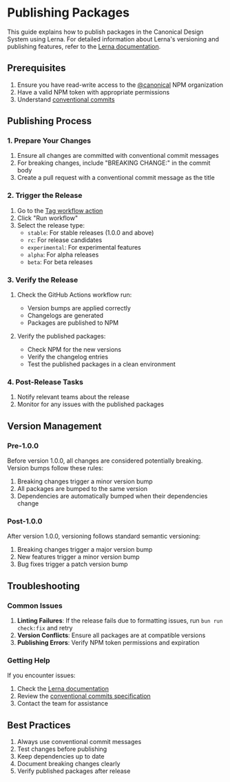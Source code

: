 # Publishing Packages

This guide explains how to publish packages in the Canonical Design System using Lerna. For detailed information about Lerna's versioning and publishing features, refer to the [Lerna documentation](https://lerna.js.org/docs/features/version-and-publish).

## Prerequisites

1. Ensure you have read-write access to the [@canonical](https://www.npmjs.com/org/canonical) NPM organization
2. Have a valid NPM token with appropriate permissions
3. Understand [conventional commits](https://www.conventionalcommits.org/en/v1.0.0/)

## Publishing Process

### 1. Prepare Your Changes

1. Ensure all changes are committed with conventional commit messages
2. For breaking changes, include "BREAKING CHANGE:" in the commit body
3. Create a pull request with a conventional commit message as the title

### 2. Trigger the Release

1. Go to the [Tag workflow action](https://github.com/canonical/ds25/actions/workflows/tag.yml)
2. Click "Run workflow"
3. Select the release type:
   - `stable`: For stable releases (1.0.0 and above)
   - `rc`: For release candidates
   - `experimental`: For experimental features
   - `alpha`: For alpha releases
   - `beta`: For beta releases

### 3. Verify the Release

1. Check the GitHub Actions workflow run:
   - Version bumps are applied correctly
   - Changelogs are generated
   - Packages are published to NPM

2. Verify the published packages:
   - Check NPM for the new versions
   - Verify the changelog entries
   - Test the published packages in a clean environment

### 4. Post-Release Tasks

1. Notify relevant teams about the release
2. Monitor for any issues with the published packages

## Version Management

### Pre-1.0.0

Before version 1.0.0, all changes are considered potentially breaking. Version bumps follow these rules:

1. Breaking changes trigger a minor version bump
2. All packages are bumped to the same version
3. Dependencies are automatically bumped when their dependencies change

### Post-1.0.0

After version 1.0.0, versioning follows standard semantic versioning:

1. Breaking changes trigger a major version bump
2. New features trigger a minor version bump
3. Bug fixes trigger a patch version bump

## Troubleshooting

### Common Issues

1. **Linting Failures**: If the release fails due to formatting issues, run `bun run check:fix` and retry
2. **Version Conflicts**: Ensure all packages are at compatible versions
3. **Publishing Errors**: Verify NPM token permissions and expiration

### Getting Help

If you encounter issues:
1. Check the [Lerna documentation](https://lerna.js.org/docs/features/version-and-publish)
2. Review the [conventional commits specification](https://www.conventionalcommits.org/en/v1.0.0/)
3. Contact the team for assistance

## Best Practices

1. Always use conventional commit messages
2. Test changes before publishing
3. Keep dependencies up to date
4. Document breaking changes clearly
5. Verify published packages after release 